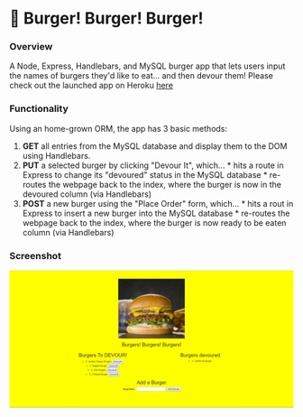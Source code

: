 # :hamburger: Burger! Burger! Burger!

### Overview

A Node, Express, Handlebars, and MySQL burger app that lets users input the names of burgers they'd like to eat... and then devour them! Please check out the launched app on Heroku [here](https://ancient-reef-11912.herokuapp.com/)

### Functionality
Using an home-grown ORM, the app has 3 basic methods:
  1. <strong>GET</strong> all entries from the MySQL database and display them to the DOM using Handlebars.
  2. <strong>PUT</strong> a selected burger by clicking "Devour It", which...
    * hits a route in Express to change its "devoured" status in the MySQL database
    * re-routes the webpage back to the index, where the burger is now in the devoured column (via Handlebars)
  3. <strong>POST</strong> a new burger using the "Place Order" form, which...
    * hits a rout in Express to insert a new burger into the MySQL database
    * re-routes the webpage back to the index, where the burger is now ready to be eaten column (via Handlebars)

### Screenshot
![Full Size](public/assets/image/burger_screen_shot.png)


